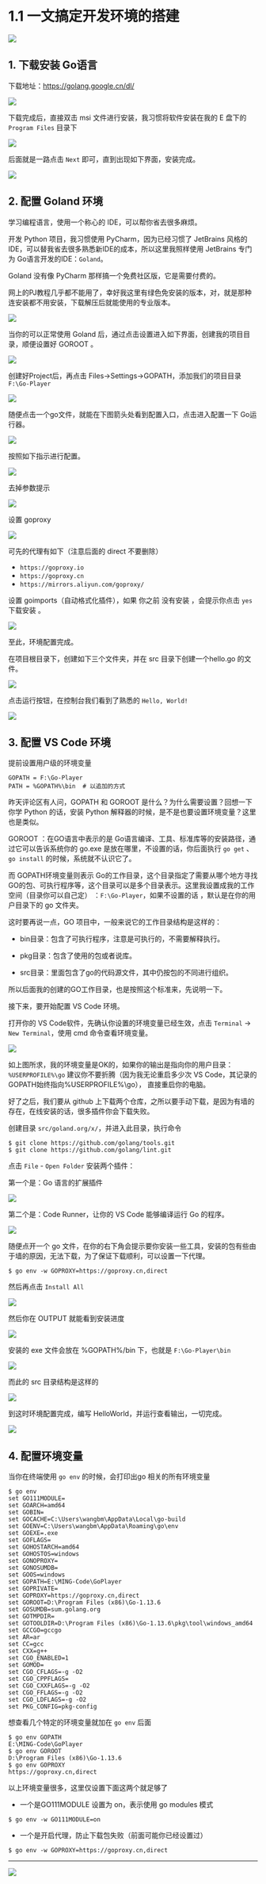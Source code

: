 # 1.1 一文搞定开发环境的搭建

![](http://image.iswbm.com/20200607145423.png)

## 1. 下载安装 Go语言

下载地址：https://golang.google.cn/dl/

![](http://image.iswbm.com/20200102220841.png)

下载完成后，直接双击 msi 文件进行安装，我习惯将软件安装在我的 E 盘下的 `Program Files` 目录下

![](http://image.iswbm.com/20200102221555.png)

后面就是一路点击 `Next` 即可，直到出现如下界面，安装完成。

![](http://image.iswbm.com/20200102221840.png)

## 2. 配置 Goland 环境

学习编程语言，使用一个称心的 IDE，可以帮你省去很多麻烦。

开发 Python 项目，我习惯使用 PyCharm，因为已经习惯了 JetBrains 风格的IDE，可以替我省去很多熟悉新IDE的成本，所以这里我照样使用 JetBrains 专门为 Go语言开发的IDE：`Goland`。

Goland 没有像 PyCharm 那样搞一个免费社区版，它是需要付费的。

网上的PJ教程几乎都不能用了，幸好我这里有绿色免安装的版本，对，就是那种连安装都不用安装，下载解压后就能使用的专业版本。

![](http://image.iswbm.com/20201117193515.png)

当你的可以正常使用 Goland 后，通过点击设置进入如下界面，创建我的项目目录，顺便设置好 GOROOT 。

![](http://image.iswbm.com/20200102223946.png)

创建好Project后，再点击 Files->Settings->GOPATH，添加我们的项目目录` F:\Go-Player`

![](http://image.iswbm.com/20200102224643.png)

随便点击一个go文件，就能在下图箭头处看到配置入口，点击进入配置一下 Go运行器。

![](http://image.iswbm.com/20200102225750.png)

按照如下指示进行配置。

![](http://image.iswbm.com/20200102225349.png)

去掉参数提示

![](http://image.iswbm.com/20200127192147.png)

设置 goproxy

![](http://image.iswbm.com/20200127192512.png)

可先的代理有如下（注意后面的 direct 不要删除）

- `https://goproxy.io`
- `https://goproxy.cn`
- `https://mirrors.aliyun.com/goproxy/`

设置 goimports（自动格式化插件），如果 你之前 没有安装 ，会提示你点击 `yes` 下载安装 。

![](http://image.iswbm.com/20200127192748.png)

至此，环境配置完成。

在项目根目录下，创建如下三个文件夹，并在 src 目录下创建一个hello.go 的文件。

![](http://image.iswbm.com/20200102224417.png)

点击运行按钮，在控制台我们看到了熟悉的 `Hello, World!`

![](http://image.iswbm.com/20200102225550.png)



## 3. 配置 VS Code 环境

提前设置用户级的环境变量

```
GOPATH = F:\Go-Player
PATH = %GOPATH%\bin  # 以追加的方式
```

昨天评论区有人问，GOPATH 和 GOROOT 是什么？为什么需要设置？回想一下 你学 Python 的话，安装 Python 解释器的时候，是不是也要设置环境变量？这里也是类似。

GOROOT ：在GO语言中表示的是 Go语言编译、工具、标准库等的安装路径，通过它可以告诉系统你的 go.exe 是放在哪里，不设置的话，你后面执行 `go get` 、`go install` 的时候，系统就不认识它了。

而 GOPATH环境变量则表示 Go的工作目录，这个目录指定了需要从哪个地方寻找GO的包、可执行程序等，这个目录可以是多个目录表示。这里我设置成我的工作空间（目录你可以自己定） ：`F:\Go-Player`，如果不设置的话 ，默认是在你的用户目录下的 go 文件夹。

这时要再说一点，GO 项目中，一般来说它的工作目录结构是这样的：

- bin目录：包含了可执行程序，注意是可执行的，不需要解释执行。

- pkg目录：包含了使用的包或者说库。

- src目录：里面包含了go的代码源文件，其中仍按包的不同进行组织。

所以后面我的创建的GO工作目录，也是按照这个标准来，先说明一下。



接下来，要开始配置 VS Code 环境。

打开你的 VS Code软件，先确认你设置的环境变量已经生效，点击 `Terminal` -> `New Terminal`，使用 cmd 命令查看环境变量。

![](http://image.iswbm.com/20200109210630.png)

如上图所求，我的环境变量是OK的，如果你的输出是指向你的用户目录：`%USERPROFILE%\go` 建议你不要折腾（因为我无论重启多少次 VS Code，其记录的GOPATH始终指向%USERPROFILE%\go）， 直接重启你的电脑。

好了之后，我们要从 github 上下载两个仓库，之所以要手动下载，是因为有墙的存在，在线安装的话，很多插件你会下载失败。

创建目录 `src/goland.org/x/`，并进入此目录，执行命令

```shell
$ git clone https://github.com/golang/tools.git
$ git clone https://github.com/golang/lint.git
```

点击 `File` - `Open Folder` 安装两个插件：

第一个是：Go 语言的扩展插件

![](http://image.iswbm.com/20200108202934.png)

第二个是：Code Runner，让你的 VS Code 能够编译运行 Go 的程序。

![](http://image.iswbm.com/20200109153948.png)



随便点开一个 go 文件，在你的右下角会提示要你安装一些工具，安装的包有些由于墙的原因，无法下载，为了保证下载顺利，可以设置一下代理。

```shell
$ go env -w GOPROXY=https://goproxy.cn,direct
```

然后再点击 `Install All` 

![](http://image.iswbm.com/20200109210654.png)

然后你在 OUTPUT 就能看到安装进度

![](http://image.iswbm.com/20200109211543.png)

安装的 exe 文件会放在 %GOPATH%/bin 下，也就是 `F:\Go-Player\bin`

![](http://image.iswbm.com/20200109213056.png)

而此的 src 目录结构是这样的

![](http://image.iswbm.com/20200109214117.png)



到这时环境配置完成，编写 HelloWorld，并运行查看输出，一切完成。

![](http://image.iswbm.com/20200109154657.png)



## 4. 配置环境变量

当你在终端使用 `go env` 的时候，会打印出go 相关的所有环境变量

```shell
$ go env
set GO111MODULE=
set GOARCH=amd64
set GOBIN=
set GOCACHE=C:\Users\wangbm\AppData\Local\go-build
set GOENV=C:\Users\wangbm\AppData\Roaming\go\env
set GOEXE=.exe
set GOFLAGS=
set GOHOSTARCH=amd64
set GOHOSTOS=windows
set GONOPROXY=
set GONOSUMDB=
set GOOS=windows
set GOPATH=E:\MING-Code\GoPlayer
set GOPRIVATE=
set GOPROXY=https://goproxy.cn,direct
set GOROOT=D:\Program Files (x86)\Go-1.13.6
set GOSUMDB=sum.golang.org
set GOTMPDIR=
set GOTOOLDIR=D:\Program Files (x86)\Go-1.13.6\pkg\tool\windows_amd64
set GCCGO=gccgo
set AR=ar
set CC=gcc
set CXX=g++
set CGO_ENABLED=1
set GOMOD=
set CGO_CFLAGS=-g -O2
set CGO_CPPFLAGS=
set CGO_CXXFLAGS=-g -O2
set CGO_FFLAGS=-g -O2
set CGO_LDFLAGS=-g -O2
set PKG_CONFIG=pkg-config
```

想查看几个特定的环境变量就加在 `go env` 后面

```shell
$ go env GOPATH
E:\MING-Code\GoPlayer
$ go env GOROOT
D:\Program Files (x86)\Go-1.13.6
$ go env GOPROXY
https://goproxy.cn,direct
```

以上环境变量很多，这里仅设置下面这两个就足够了

- 一个是GO111MODULE 设置为 on，表示使用 go modules 模式

```shell
$ go env -w GO111MODULE=on
```

- 一个是开启代理，防止下载包失败（前面可能你已经设置过）

```shell
$ go env -w GOPROXY=https://goproxy.cn,direct
```

---

![](http://image.iswbm.com/20200607174235.png)